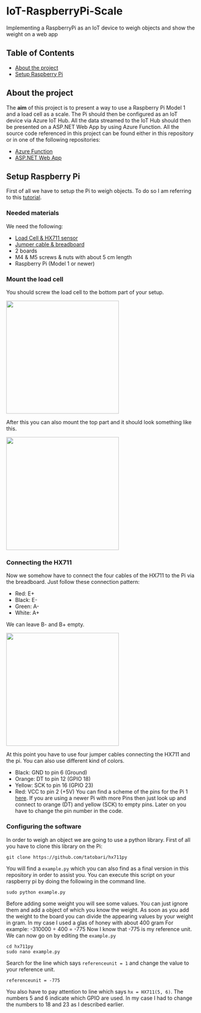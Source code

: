 # IoT-RaspberryPi-Scale
Implementing a RaspberryPi as an IoT device to weigh objects and show the weight on a web app

## Table of Contents
* [About the project](#about-the-project)
* [Setup Raspberry Pi](#setup-raspberry-pi)

## About the project
The **aim** of this project is to present a way to use a Raspberry Pi Model 1 and a load cell as a scale. The Pi should then be configured as an IoT device via Azure IoT Hub. All the data streamed to the IoT Hub should then be presented on a ASP.NET Web App by using Azure Function.
All the source code referenced in this project can be found either in this repository or in one of the following repositories:
* [Azure Function](https://github.com/jekolbe/IoT-RaspberryPi-Scale-Azure-Function)
* [ASP.NET Web App](https://github.com/jekolbe/IoT-RaspberryPi-Scale-WebApp)

## Setup Raspberry Pi
First of all we have to setup the Pi to weigh objects. To do so I am referring to this [tutorial](https://tutorials-raspberrypi.de/raspberry-pi-waage-bauen-gewichtssensor-hx711/).
### Needed materials
We need the following:
* [Load Cell & HX711 sensor](https://www.amazon.de/gp/product/B07L82YWPV/ref=ppx_yo_dt_b_asin_title_o05_s01?ie=UTF8&psc=1)
* [Jumper cable & breadboard](https://www.amazon.de/gp/product/B078JGQKWP/ref=ppx_yo_dt_b_asin_title_o05_s00?ie=UTF8&psc=1)
* 2 boards
* M4 & M5 screws & nuts with about 5 cm length
* Raspberry Pi (Model 1 or newer)

### Mount the load cell
You should screw the load cell to the bottom part of your setup.

<img src="https://drive.google.com/uc?export=view&id=1vsJ1lDNEGJMJXQbsmKYEYWTfHEFyitwR" width="300">

After this you can also mount the top part and it should look something like this.

<img src="https://drive.google.com/uc?export=view&id=1vs3QUzlrAaI5DuxFxXhAz5Sk0sxeEGcF" width="300">

### Connecting the HX711
Now we somehow have to connect the four cables of the HX711 to the Pi via the breadboard. Just follow these connection pattern:
* Red: E+
* Black: E-
* Green: A-
* White: A+

We can leave B- and B+ empty.

<img src="https://drive.google.com/uc?export=view&id=1w2gtAXfPY_oxsHO4_tTr6H4D04rnA-_2" width="300">

At this point you have to use four jumper cables connecting the HX711 and the pi. You can also use different kind of colors.
* Black: GND to pin 6 (Ground)
* Orange: DT to pin 12 (GPIO 18)
* Yellow: SCK to pin 16 (GPIO 23)
* Red: VCC to pin 2 (+5V)
You can find a scheme of the pins for the Pi 1 [here](https://developer-blog.net/wp-content/uploads/2013/09/raspberry-pi-rev2-gpio-pinout.jpg). If you are using a newer Pi with more Pins then just look up and connect to orange (DT) and yellow (SCK) to empty pins. Later on you have to change the pin number in the code.

### Configuring the software
In order to weigh an object we are going to use a python library. First of all you have to clone this library on the Pi:
```
git clone https://github.com/tatobari/hx711py
```
You will find a `example.py` which you can also find as a final version in this repository in order to assist you.
You can execute this script on your raspberry pi by doing the following in the command line.
```
sudo python example.py
```
Before adding some weight you will see some values. You can just ignore them and add a object of which you know the weight. As soon as you add the weight to the board you can divide the appearing values by your weight in gram. In my case I used a glas of honey with about 400 gram
For example: -310000 ÷ 400 = -775
Now I know that -775 is my reference unit. We can now go on by editing the `example.py`
```
cd hx711py
sudo nano example.py
```
Search for the line which says `referenceunit = 1` and change the value to your reference unit.
```
referenceunit = -775
```
You also have to pay attention to line which says `hx = HX711(5, 6)`. The numbers 5 and 6 indicate which GPIO are used. In my case I had to change the numbers to 18 and 23 as I described earlier.
